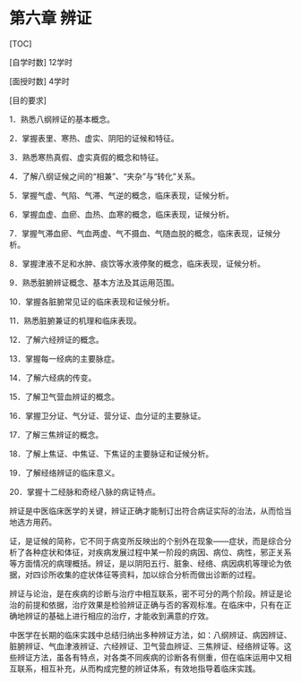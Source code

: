 # 第六章 辨证

[TOC]

[自学时数]  12学时

[面授时数]  4学时

[目的要求]

1．熟悉八纲辨证的基本概念。

2．掌握表里、寒热、虚实、阴阳的证候和特征。

3．熟悉寒热真假、虚实真假的概念和特征。

4．了解八纲证候之间的“相兼”、“夹杂”与“转化”关系。

5．掌握气虚、气陷、气滞、气逆的概念，临床表现，证候分析。

6．掌握血虚、血瘀、血热、血寒的概念，临床表现，证候分析。

7．掌握气滞血瘀、气血两虚、气不摄血、气随血脱的概念，临床表现，证候分析。

8．掌握津液不足和水肿、痰饮等水液停聚的概念，临床表现，证候分析。

9．熟悉脏腑辨证概念、基本方法及其运用范围。

10．掌握各脏腑常见证的临床表现和证候分析。

11．熟悉脏腑兼证的机理和临床表现。

12．了解六经辨证的概念。

13．掌握每一经病的主要脉症。

14．了解六经病的传变。

15．了解卫气营血辨证的概念。

16．掌握卫分证、气分证、营分证、血分证的主要脉证。

17．了解三焦辨证的概念。

18．了解上焦证、中焦证、下焦证的主要脉证和证候分析。

19．了解经络辨证的临床意义。

20．掌握十二经脉和奇经八脉的病证特点。

辨证是中医临床医学的关键，辨证正确才能制订出符合病证实际的治法，从而恰当地选方用药。

证，是证候的简称，它不同于病变所反映出的个别外在现象——症状，而是综合分析了各种症状和体征，对疾病发展过程中某一阶段的病因、病位、病性，邪正关系等方面情况的病理概括。辨证，是以阴阳五行、脏象、经络、病因病机等理论为依据，对四诊所收集的症状体征等资料，加以综合分析而做出诊断的过程。

辨证与论治，是在疾病的诊断与治疗中相互联系，密不可分的两个阶段。辨证是论治的前提和依据，治疗效果是检验辨证正确与否的客观标准。在临床中，只有在正确地辨证的基础上进行相应的治疗，才能收到满意的疗效。

中医学在长期的临床实践中总结归纳出多种辨证方法，如：八纲辨证、病因辨证、脏腑辨证、气血津液辨证、六经辨证、卫气营血辨证、三焦辨证、经络辨证等。这些辨证方法，虽各有特点，对各类不同疾病的诊断各有侧重，但在临床运用中又相互联系，相互补充，从而构成完整的辨证体系，有效地指导着临床实践。
